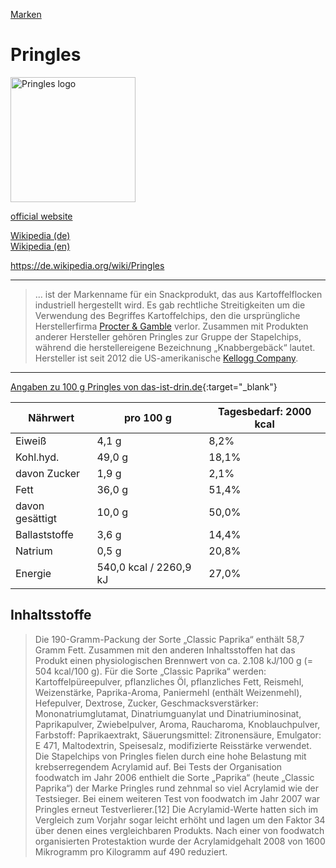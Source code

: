 [Marken](../marken.html)

# Pringles

<img src="https://upload.wikimedia.org/wikipedia/en/7/71/Pringles.svg" height="200" alt="Pringles logo">

<a target="_blank" href="https://www.pringles.com/">official website</a>   

<a target="_blank" href="https://de.wikipedia.org/wiki/Pringles">Wikipedia (de)</a>   
<a target="_blank" href="https://en.wikipedia.org/wiki/Pringles">Wikipedia (en)</a>   


https://de.wikipedia.org/wiki/Pringles

---

> ... ist der Markenname für ein Snackprodukt, das aus Kartoffelflocken industriell hergestellt wird. Es gab rechtliche Streitigkeiten um die Verwendung des Begriffes Kartoffelchips, den die ursprüngliche Herstellerfirma [Procter & Gamble](../konzerne/procter-gamble.html) verlor. Zusammen mit Produkten anderer Hersteller gehören Pringles zur Gruppe der Stapelchips, während die herstellereigene Bezeichnung „Knabbergebäck“ lautet. Hersteller ist seit 2012 die US-amerikanische [Kellogg Company](../konzerne/kellogg_company.html).

---

[Angaben zu 100 g Pringles von das-ist-drin.de](http://das-ist-drin.de/Pringles-Original-170-g--6918/){:target="_blank"}   

Nährwert | pro 100 g | Tagesbedarf: 2000 kcal
---	| ---	| ---
Eiweiß | 4,1 g | 8,2%
Kohl.hyd. | 49,0 g | 18,1%
davon Zucker | 1,9 g | 2,1%
Fett | 36,0 g | 51,4%
davon gesättigt | 10,0 g | 50,0%
Ballaststoffe | 3,6 g | 14,4%
Natrium | 0,5 g | 20,8%
Energie | 540,0 kcal / 2260,9 kJ | 27,0%


## Inhaltsstoffe

> Die 190-Gramm-Packung der Sorte „Classic Paprika“ enthält 58,7 Gramm Fett. Zusammen mit den anderen Inhaltsstoffen hat das Produkt einen physiologischen Brennwert von ca. 2.108 kJ/100 g (= 504 kcal/100 g). Für die Sorte „Classic Paprika“ werden: Kartoffelpüreepulver, pflanzliches Öl, pflanzliches Fett, Reismehl, Weizenstärke, Paprika-Aroma, Paniermehl (enthält Weizenmehl), Hefepulver, Dextrose, Zucker, Geschmacksverstärker: Mononatriumglutamat, Dinatriumguanylat und Dinatriuminosinat, Paprikapulver, Zwiebelpulver, Aroma, Raucharoma, Knoblauchpulver, Farbstoff: Paprikaextrakt, Säuerungsmittel: Zitronensäure, Emulgator: E 471, Maltodextrin, Speisesalz, modifizierte Reisstärke verwendet.   
Die Stapelchips von Pringles fielen durch eine hohe Belastung mit krebserregendem Acrylamid auf. Bei Tests der Organisation foodwatch im Jahr 2006 enthielt die Sorte „Paprika“ (heute „Classic Paprika“) der Marke Pringles rund zehnmal so viel Acrylamid wie der Testsieger. Bei einem weiteren Test von foodwatch im Jahr 2007 war Pringles erneut Testverlierer.[12] Die Acrylamid-Werte hatten sich im Vergleich zum Vorjahr sogar leicht erhöht und lagen um den Faktor 34 über denen eines vergleichbaren Produkts. Nach einer von foodwatch organisierten Protestaktion wurde der Acrylamidgehalt 2008 von 1600 Mikrogramm pro Kilogramm auf 490 reduziert.
